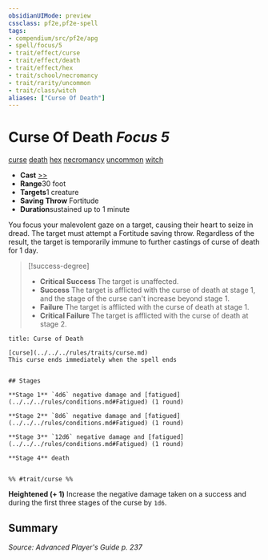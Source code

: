 ```yaml
---
obsidianUIMode: preview
cssclass: pf2e,pf2e-spell
tags:
- compendium/src/pf2e/apg
- spell/focus/5
- trait/effect/curse
- trait/effect/death
- trait/effect/hex
- trait/school/necromancy
- trait/rarity/uncommon
- trait/class/witch
aliases: ["Curse Of Death"]
---
```

# Curse Of Death *Focus 5*   
[curse](curse.md)  [death](death.md)  [hex](hex-apg.md)  [necromancy](necromancy.md)  [uncommon](uncommon.md)  [witch](rules/traits/witch-apg.md)  

- **Cast** [>>](chapter-9-playing-the-game.md#Actions "Two-Action") 
- **Range**30 foot
- **Targets**1 creature
- **Saving Throw** Fortitude
- **Duration**sustained up to 1 minute

You focus your malevolent gaze on a target, causing their heart to seize in dread. The target must attempt a Fortitude saving throw. Regardless of the result, the target is temporarily immune to further castings of curse of death for 1 day.

> [!success-degree] 
> - **Critical Success** The target is unaffected.
> - **Success** The target is afflicted with the curse of death at stage 1, and the stage of the curse can't increase beyond stage 1.
> - **Failure** The target is afflicted with the curse of death at stage 1.
> - **Critical Failure** The target is afflicted with the curse of death at stage 2.

```ad-inline-affliction
title: Curse of Death

[curse](../../../rules/traits/curse.md)  
This curse ends immediately when the spell ends


## Stages

**Stage 1** `4d6` negative damage and [fatigued](../../../rules/conditions.md#Fatigued) (1 round)

**Stage 2** `8d6` negative damage and [fatigued](../../../rules/conditions.md#Fatigued) (1 round)

**Stage 3** `12d6` negative damage and [fatigued](../../../rules/conditions.md#Fatigued) (1 round)

**Stage 4** death


%% #trait/curse %%
```

**Heightened (+ 1)** Increase the negative damage taken on a success and during the first three stages of the curse by `1d6`.

## Summary

*Source: Advanced Player's Guide p. 237*
